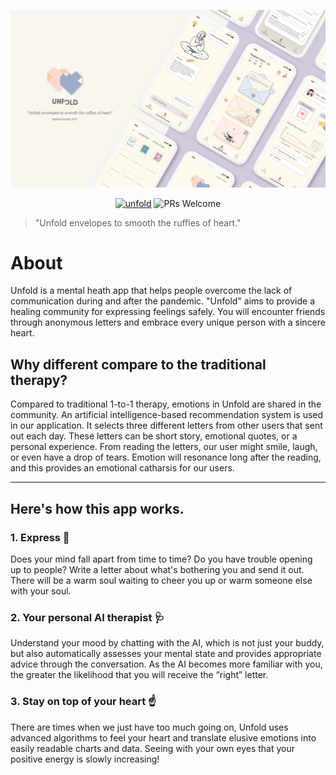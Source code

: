 <p align="center"><img src="https://raw.githubusercontent.com/0xC000005/image-hosting/master/20210805212557.png"></p>
<p align="center">
  <a href="https://github.com/sindresorhus/awesome"><img alt="unfold" src="https://awesome.re/badge.svg"/></a>
  <img alt="PRs Welcome" src="https://img.shields.io/badge/PRs-welcome-brightgreen.svg"/>
</p>


> "Unfold envelopes to smooth the ruffles of heart."

# About

Unfold is a mental heath app that helps people overcome the lack of communication during and after the pandemic. "Unfold" aims to provide a healing community for expressing feelings safely. You will encounter friends through anonymous letters and embrace every unique person with a sincere heart.


## Why different compare to the traditional therapy?
Compared to traditional 1-to-1 therapy, emotions in Unfold are shared in the community. An artificial intelligence-based recommendation system is used in our application. It selects three different letters from other users that sent out each day. These letters can be short story, emotional quotes, or a personal experience. From reading the letters, our user might smile, laugh, or even have a drop of tears. Emotion will resonance long after the reading, and this provides an emotional catharsis for our users.

---

## Here's how this app works.
### 1. Express 🙋
Does your mind fall apart from time to time? Do you have trouble opening up to people? Write a letter about what's bothering you and send it out. There will be a warm soul waiting to cheer you up or warm someone else with your soul.

### 2. Your personal AI therapist 🩺
Understand your mood by chatting with the AI, which is not just your buddy, but also automatically assesses your mental state and provides appropriate advice through the conversation. As the AI becomes more familiar with you, the greater the likelihood that you will receive the “right” letter.

### 3. Stay on top of your heart ☝️
There are times when we just have too much going on, Unfold uses advanced algorithms to feel your heart and translate elusive emotions into easily readable charts and data. Seeing with your own eyes that your positive energy is slowly increasing!
